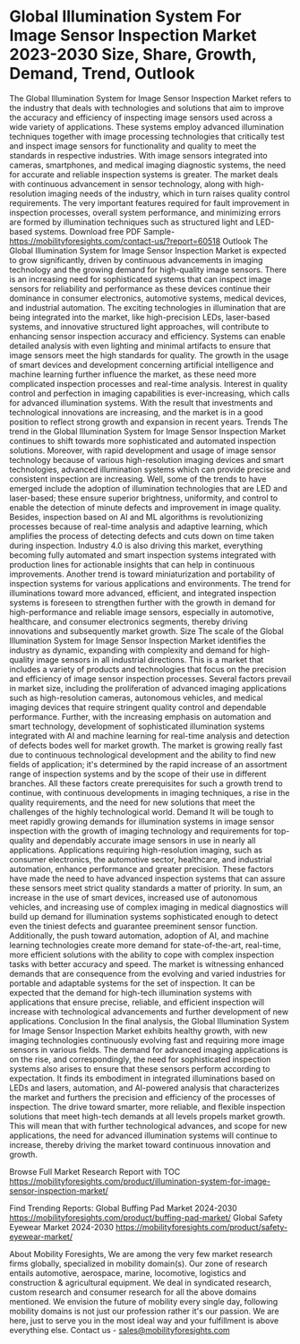 # Global Illumination System For Image Sensor Inspection Market 2023-2030 Size, Share, Growth, Demand, Trend, Outlook
The Global Illumination System for Image Sensor Inspection Market refers to the industry that deals with technologies and solutions that aim to improve the accuracy and efficiency of inspecting image sensors used across a wide variety of applications. These systems employ advanced illumination techniques together with image processing technologies that critically test and inspect image sensors for functionality and quality to meet the standards in respective industries. With image sensors integrated into cameras, smartphones, and medical imaging diagnostic systems, the need for accurate and reliable inspection systems is greater. The market deals with continuous advancement in sensor technology, along with high-resolution imaging needs of the industry, which in turn raises quality control requirements. The very important features required for fault improvement in inspection processes, overall system performance, and minimizing errors are formed by illumination techniques such as structured light and LED-based systems.
Download free PDF Sample- https://mobilityforesights.com/contact-us/?report=60518
Outlook
The Global Illumination System for Image Sensor Inspection Market is expected to grow significantly, driven by continuous advancements in imaging technology and the growing demand for high-quality image sensors. There is an increasing need for sophisticated systems that can inspect image sensors for reliability and performance as these devices continue their dominance in consumer electronics, automotive systems, medical devices, and industrial automation. The exciting technologies in illumination that are being integrated into the market, like high-precision LEDs, laser-based systems, and innovative structured light approaches, will contribute to enhancing sensor inspection accuracy and efficiency. Systems can enable detailed analysis with even lighting and minimal artifacts to ensure that image sensors meet the high standards for quality. The growth in the usage of smart devices and development concerning artificial intelligence and machine learning further influence the market, as these need more complicated inspection processes and real-time analysis. Interest in quality control and perfection in imaging capabilities is ever-increasing, which calls for advanced illumination systems. With the result that investments and technological innovations are increasing, and the market is in a good position to reflect strong growth and expansion in recent years.
Trends
The trend in the Global Illumination System for Image Sensor Inspection Market continues to shift towards more sophisticated and automated inspection solutions. Moreover, with rapid development and usage of image sensor technology because of various high-resolution imaging devices and smart technologies, advanced illumination systems which can provide precise and consistent inspection are increasing. Well, some of the trends to have emerged include the adoption of illumination technologies that are LED and laser-based; these ensure superior brightness, uniformity, and control to enable the detection of minute defects and improvement in image quality. Besides, inspection based on AI and ML algorithms is revolutionizing processes because of real-time analysis and adaptive learning, which amplifies the process of detecting defects and cuts down on time taken during inspection. Industry 4.0 is also driving this market, everything becoming fully automated and smart inspection systems integrated with production lines for actionable insights that can help in continuous improvements. Another trend is toward miniaturization and portability of inspection systems for various applications and environments. The trend for illuminations toward more advanced, efficient, and integrated inspection systems is foreseen to strengthen further with the growth in demand for high-performance and reliable image sensors, especially in automotive, healthcare, and consumer electronics segments, thereby driving innovations and subsequently market growth.
Size
The scale of the Global Illumination System for Image Sensor Inspection Market identifies the industry as dynamic, expanding with complexity and demand for high-quality image sensors in all industrial directions. This is a market that includes a variety of products and technologies that focus on the precision and efficiency of image sensor inspection processes. Several factors prevail in market size, including the proliferation of advanced imaging applications such as high-resolution cameras, autonomous vehicles, and medical imaging devices that require stringent quality control and dependable performance. Further, with the increasing emphasis on automation and smart technology, development of sophisticated illumination systems integrated with AI and machine learning for real-time analysis and detection of defects bodes well for market growth. The market is growing really fast due to continuous technological development and the ability to find new fields of application; it's determined by the rapid increase of an assortment range of inspection systems and by the scope of their use in different branches. All these factors create prerequisites for such a growth trend to continue, with continuous developments in imaging techniques, a rise in the quality requirements, and the need for new solutions that meet the challenges of the highly technological world.
Demand 
It will be tough to meet rapidly growing demands for illumination systems in image sensor inspection with the growth of imaging technology and requirements for top-quality and dependably accurate image sensors in use in nearly all applications. Applications requiring high-resolution imaging, such as consumer electronics, the automotive sector, healthcare, and industrial automation, enhance performance and greater precision. These factors have made the need to have advanced inspection systems that can assure these sensors meet strict quality standards a matter of priority. In sum, an increase in the use of smart devices, increased use of autonomous vehicles, and increasing use of complex imaging in medical diagnostics will build up demand for illumination systems sophisticated enough to detect even the tiniest defects and guarantee preeminent sensor function. Additionally, the push toward automation, adoption of AI, and machine learning technologies create more demand for state-of-the-art, real-time, more efficient solutions with the ability to cope with complex inspection tasks with better accuracy and speed. The market is witnessing enhanced demands that are consequence from the evolving and varied industries for portable and adaptable systems for the set of inspection. It can be expected that the demand for high-tech illumination systems with applications that ensure precise, reliable, and efficient inspection will increase with technological advancements and further development of new applications.
Conclusion
In the final analysis, the Global Illumination System for Image Sensor Inspection Market exhibits healthy growth, with new imaging technologies continuously evolving fast and requiring more image sensors in various fields. The demand for advanced imaging applications is on the rise, and correspondingly, the need for sophisticated inspection systems also arises to ensure that these sensors perform according to expectation. It finds its embodiment in integrated illuminations based on LEDs and lasers, automation, and AI-powered analysis that characterizes the market and furthers the precision and efficiency of the processes of inspection. The drive toward smarter, more reliable, and flexible inspection solutions that meet high-tech demands at all levels propels market growth. This will mean that with further technological advances, and scope for new applications, the need for advanced illumination systems will continue to increase, thereby driving the market toward continuous innovation and growth.

Browse Full Market Research Report with TOC  https://mobilityforesights.com/product/illumination-system-for-image-sensor-inspection-market/

Find Trending Reports:
Global Buffing Pad Market 2024-2030
https://mobilityforesights.com/product/buffing-pad-market/
Global Safety Eyewear Market 2024-2030
https://mobilityforesights.com/product/safety-eyewear-market/

About Mobility Foresights,
We are among the very few market research firms globally, specialized in mobility domain(s). Our zone of research entails automotive, aerospace, marine, locomotive, logistics and construction & agricultural equipment. We deal in syndicated research, custom research and consumer research for all the above domains mentioned.
We envision the future of mobility every single day, following mobility domains is not just our profession rather it's our passion. We are here, just to serve you in the most ideal way and your fulfillment is above everything else. Contact us -  sales@mobilityforesights.com 


